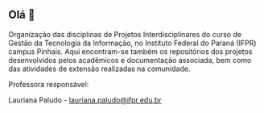 ##  Olá 👋

Organização das disciplinas de Projetos Interdisciplinares do curso de Gestão da Tecnologia da Informação, no Instituto Federal do Paraná (IFPR) campus Pinhais.
Aqui encontram-se também os repositórios dos projetos desenvolvidos pelos acadêmicos e documentação associada, bem como das atividades de extensão realizadas na comunidade.

Professora responsável:

Lauriana Paludo - lauriana.paludo@ifpr.edu.br 

<!---
gti-ifpr/gti-ifpr is a ✨ special ✨ repository because its `README.md` (this file) appears on your GitHub profile.
You can click the Preview link to take a look at your changes.
- 👋 Hi, I’m @gti-ifpr
- 👀 I’m interested in ...
- 🌱 I’m currently learning ...
- 💞️ I’m looking to collaborate on ...
- 📫 How to reach me ...
--->
